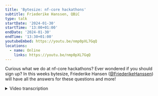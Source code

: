 ```yaml
---
title: 'Bytesize: nf-core hackathons'
subtitle: Friederike Hanssen, QBiC
type: talk
startDate: '2024-01-30'
startTime: '13:00+01:00'
endDate: '2024-01-30'
endTime: '13:30+01:00'
youtubeEmbed: https://youtu.be/nmp0pXL7GqQ
locations:
  - name: Online
    links: https://youtu.be/nmp0pXL7GqQ
---
```


Curious what we do at nf-core hackathons? Ever wondered if you should sign up? In this weeks bytesize, Friederike Hansen ([@FriederikeHanssen](https://github.com/FriederikeHanssen)) will have all the answers for these questions and more!

<details markdown="1"><summary>Video transcription</summary>

:::note
The content has been edited to make it reader-friendly
:::

[0:01](https://youtu.be/nmp0pXL7GqQ&t=1)
Welcome, everyone, to this week's bytesized talk. With us today is Rike Hansen from the QBiC in Tübingen, and she's going to talk about everything you need to know about hackathons. Keeping in mind, there's one coming up very soon. Off to you, Rike.

[0:16](https://youtu.be/nmp0pXL7GqQ&t=16)
Hey, thank you. Or at least I'll try to talk about everything relating hackathons. To get started, maybe quickly, what do we mean by hackathon? I don't know what the official definition of hackathon is, but what we mean is we just want to meet up for a few days with other like-minded people and spend some time coding together, maybe actually close some issues that have been hanging out for a long time and just enjoy each other's company and work together. Who is this aimed at hugely? We aim hackathons at people that are experienced in Nextflow and are interested in contributing to nf-core pipelines, to various nf-core infrastructure things, or also to Nextflow plugins. If you're completely new to Nextflow, the hackathon might not be quite the right fit for you yet, but instead we have run several community trainings a year, usually also around the hackathon before, that you can attend. All the material for this is also online and the recordings of it are on YouTube. You can go back, rewatch it, or also do it whenever you have time to do so.

[1:30](https://youtu.be/nmp0pXL7GqQ&t=90)
We have two setups for hackathons. We do some in person where most people meet and then we do some online. We do the in-person one, usually in Barcelona in fall, roughly. Then we also recently started having one in Boston. The other one that we do is online. For this, we use Gathertown, just like a little platform where you can log in, you can have your little avatar that you see there. You can walk around, you can easily interact with people. You can go to enclosed spaces to communicate with a bunch of people, but don't bother anybody else. It's really easy to use to just get this hackathon and group feeling while being online. It also has a bunch of fun little things like dogs you can pet and Go-cards you can race around. We've been using gather for quite some time and it's worked really well. There are a couple of things to keep in mind. You need to use the email address that you registered with for the hackathon. If Gathertown is sounds a little bit complicated or you don't really know how to use it. James made an entire bytesize just about gather that you can check out.

[2:49](https://youtu.be/nmp0pXL7GqQ&t=169)
Online hackathons are also usually once a year and they tend to be in March, let's say spring. Last year we extended the online hackathons to having distributed local sites. We encourage people at the institute, at their workplace to have small gatherings of people that are around to mix a little bit this online only, but hackathon together with the in-person feeling of it. These are pictures from last year and by making the slide, this was probably the slide I had most fun with going back to and finding all the group pictures from the hackathon in March last year. If you want to host one of these distributed sites, it's very low stakes and low effort to make it as easy as possible. Essentially the only two things you need to do if you want to host one is you need to book a room and you need to add yourself to the website. You can see here already a bunch of people have registered for the upcoming hackathon. Then when people sign up for the hackathon, they can find your site and register there up until the maximum number of people has reached. Then you just program together. We do ask people to be online on gather while they meet, to stay in touch with everyone else, since the majority of people will not be in the room with you. So, don't forget to bring your headphones to not bother anybody.

[4:10](https://youtu.be/nmp0pXL7GqQ&t=250)
How do we normally do hackathons? We subdivide ourselves and topics, formerly groups. Typically we have a topic or a group that centers around pipelines. People that want to work on existing or new nf-core pipelines, then we have a topic that centers around modules and sub workflows, topic on infrastructure, nf-core tools and website development. We tend to have a few more depending on what we're doing at the time. Recently we had topics focused around nf-tests or Nextflow plugins or documentation. You are not at all bound by it, it just helps us organize a little bit. Throughout the hackathon, you can switch around as you want. You might develop modules to be used in your pipeline that you then like to add on. We just use these topics to organize, but you can do whatever you want and just move around as you please.

[5:27](https://youtu.be/nmp0pXL7GqQ&t=327)
We communicate as always in nf-core via Slack. We set up specific hackathon channels. Here I already made up some that we will probably have for the upcoming hackathons. We have a central channel where general stuff like announcements or wrap-up is happening. These things are posted. Then for each topic, we have a channel to find people that are working on the same thing or to get help or just talk to people there. We organize all of our issues and features in GitHub project boards. For each hackathon, we create a new one. If you go to the nf-core GitHub site, you will find this tag project. Then there you will find the link to the hackathon project board. There we collect any issues or features that people want to work on. You can also add your issue if you want to work on this during the hackathon. It helps us to organize, it helps other people find issues if they're looking for work. It helps to make sure that not two people work on the same thing. It's really nice to have. Also it helps us track what needs reviews, what has been done, and just the current state of things. If you can't find it, we also have a website for every hackathon where the Slack group is linked, all the topics are listed, and also the link to the project board is listed. Here at the bottom, you can see it in gray.

[7:01](https://youtu.be/nmp0pXL7GqQ&t=421)
During the hackathon, we have all of these issue cards, these are the same issues that you have in your pipelines or modules, they're just linked there and we can use them there. If you pick an issue to work on on the project board, don't forget to assign yourself just so everybody else knows that somebody is working on it, or you also can more easily find people to help you out on these issues and then also update the status. You see the little drop down menu that says "to do", "in progress", "done", and "in review". Just by updating the status, it's easier to keep track.

[7:39](https://youtu.be/nmp0pXL7GqQ&t=459)
One of the probably the most important parts actually is reviews. These are also the ones that usually end up being quite a bottleneck. We need to review everything, all the pull requests before merging them in. We need people to do this. Review as you go. Also in some groups, we have tried out review buddies. For example, two pipeline groups, RNA-Seq and raredisease, so that they exchange reviews with each other to get them done more quickly. Also don't forget to add the ready for review in your status and drop the link on the request review channel on Slack just to raise awareness and also return reviews. If you just worked on a module and open a PR, maybe take five minutes to pick another PR to review. If you're unsure if you should give an approving review, you can also just comment on it. This is also really helpful for other people.

[8:42](https://youtu.be/nmp0pXL7GqQ&t=522)
Throughout the Hackathon day, you will be bothered by your topic leaders to fill out some progress slides. At the end of each Hackathon day, we have some up slides that just give a very high level overview of the day, what happened, which modules were worked on here, for example, what that Hackathon, we were particularly talking about nf-tests. We highlighted this or other interesting things like a new sub workflow was added. It is there to update everyone else and also to celebrate ourselves a little bit for the achievements.

[9:39](https://youtu.be/nmp0pXL7GqQ&t=579)
To sum up how to contribute at a Hackathon: Go on Slack chat with your group, then find an issue and assign yourself and start working on it. Open a PR and request a review. Maybe while you're waiting for the review, review one back and then update the progress slides. Then don't forget to celebrate, get up, get a cup of coffee, get some snacks, take a walk and then start over again. All the information for all the Hackathons is also always linked on the website. For each Hackathon, you will find an individual site. Here's the March one already linked.

[10:02](https://youtu.be/nmp0pXL7GqQ&t=602)
A couple of things before I finish, if you're very familiar with Nextflow, but you are not so familiar with nf-core yet, we have a bunch of bytesize talks that cover individual aspects, like how do we do testing, linting, how do people have their code environments set up, what is nf-test, all these things that could be very useful. Maybe check out those. If you're planning to work on a new pipeline, be sure to propose it in the new pipelines channel before the Hackathon. Whenever somebody has a new pipeline, they get proposed and then we talk about it. Does it fit into another pipeline? Can it be a standalone pipeline? What should the name be? And it takes a little bit of time and if you propose a new pipeline at a Hackathon, you might not actually be able to work on it because people didn't have time to review it or discussions took too long. If you want to work on a new pipeline at a Hackathon, come to the new pipelines channel and write about it there. Also maybe when you sign up for the Hackathon, consider a little bit what you want to work on. It's nice to get in touch with others beforehand and find some collaborators on something and then you can start right away on Monday morning. Last but not least, I hope this goes without saying, but we have a code of conduct that says, don't be mean, be inclusive, be friendly, and everybody who attends one of our events needs to adhere to it.

[11:30](https://youtu.be/nmp0pXL7GqQ&t=690)
As Fran mentioned, we have a Hackathon coming up in March from the 18th to the 20th and we are still looking for a lot of local site organizers. If you're thinking about it, I can definitely recommend it. We did it last year and it wasn't a lot of effort and we had a lot of fun to do it. If you have questions about it, I'm also happy to answer anything there. Okay. Thank you very much.

[11:54](https://youtu.be/nmp0pXL7GqQ&t=714)
(host) Thank you so much. I have now allowed everyone to unmute themselves to start their video. If there are any questions, please ask away.

(speaker) Any in the chat?

(host) There's a lot of thank yous in the chat, but I have a question. I actually have a question.

(question) If you are interested in working with Nextflow and nf-core, but you don't actually have your own pipeline, you just learned Nextflow with one of the courses, what is it you can do at a Hackathon?

(speaker) So one thing that I think always works really well is pick some of the modules and contribute those. They're very self-contained packages usually. You have one module, it's very achievable to add this one tool, I think, minus a couple of difficult points like test data or so. For this, you don't need any pipeline. The modules are completely independent of pipelines and you can always contribute there. But also if you want to contribute to a pipeline, a Hackathon is a great way to meet the developers, to get in touch with them and work together with them as well.

[13:14](https://youtu.be/nmp0pXL7GqQ&t=794)
(question) Thank you very much. Yeah. I have a question. If we have like an idea to work on something, what's the proposed procedure to actually start on to work on like a certain component of a pipeline that we feel is missing or something like that?

(speaker) Like maybe adding a new feature to an existing-

(question cont) Yes, for example, yes.

(answer) Add an issue to the GitHub repository of the pipeline, maybe talk to the people who developed the pipeline if something is already going on and then it will be added to the issue board and then you can just work on it. If it for some reason didn't end up on the project board for the Hackathon, don't worry. You can still work on it and we'll add it later.

(question cont) Thank you very much

[14:02](https://youtu.be/nmp0pXL7GqQ&t=842)
(host) There is a question in the chat. Can we work on nf-core style workflows, for example, nf-core template-based workflows using nf-core modules?

(answer) Sure, nobody's keeping you from anything. I guess we can say that any nf-core related work is very welcome at the Hackathons. It often doesn't have to fit in any of the specific topics that we choose. You can work on anything. It's more that we try to organize it a little bit to help people, but if you have something you want to work on, go for it. If it isn't on the project board, don't worry about it. Just add it later. Or if it doesn't fit there, also good. Maybe you found something completely new to work on that you just came up with back then like a completely new topic. It's all good. All very welcome.

[14:58](https://youtu.be/nmp0pXL7GqQ&t=898)
(question) Hello. I'm fairly beginner. I've played around with nf-core. I've written my own very simple, like read QC pipelines in Nextflow just to see how things are working. Do you think a Hackathon would be suitable for someone like me?

(answer) I think so. I mean, if you already know Nextflow a little bit and you know nf-core a little bit, I think it's perfectly fine. We just want to make clear that we don't have any training sessions at the Hackathon and we don't have typically people there that are dedicated to train other people. But if you have a few components you want to work on or just chat with people, then that's good, I think.

(question cont.) Cool. Just to follow up, do I need to be added to the nf-core GitHub to be able to?

(answer cont) Yes. Very good point. Typically, before you start a Hackathon, I meant to mention this, before you join the Hackathon, make sure you sign up to Slack and to the GitHub repository. Typically, there's also, an email or maybe it's in the signup sheet that you need to do it. But yes, there's two very important points. Thanks.

(host) I also want to clarify, even though we're not there to have the training events or anything if you're a beginner and you have questions, of course, ask those questions straight away. Don't hesitate. We're happy to answer any questions anyway, I mean, even outside of Hackathons. But there you might actually find people in the room that can immediately answer the questions.

(question cont.) That's actually awesome. Excellent.

[16:45](https://youtu.be/nmp0pXL7GqQ&t=965)
(question) Can infrastructure and DevOps professionals participate in the Hackathon or is this Hackathon focused solely on developing new code?

(answer) No, they do and they have participated on it or developing, I don't know, and maybe you mean like GitHub actions or something for deployment and so on. We have a bunch of people who work on this. I think actually last Hackathon, we had a group that was dedicated to DevOps.

[17:13](https://youtu.be/nmp0pXL7GqQ&t=1033)
(host) Are there any more questions? No, I think we covered it all. Then I would like to thank you, Rike, for this great presentation and everyone in the audience for listening and as usual, the Chan Zuckerberg Initiative for funding our bytesize talks. If you're interested, don't forget to sign up for the Hackathon or maybe even to host a site. Thank you.

</details>
